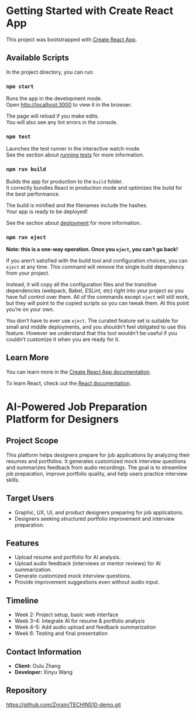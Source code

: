 # Getting Started with Create React App

This project was bootstrapped with [Create React App](https://github.com/facebook/create-react-app).

## Available Scripts

In the project directory, you can run:

### `npm start`

Runs the app in the development mode.\
Open [http://localhost:3000](http://localhost:3000) to view it in the browser.

The page will reload if you make edits.\
You will also see any lint errors in the console.

### `npm test`

Launches the test runner in the interactive watch mode.\
See the section about [running tests](https://facebook.github.io/create-react-app/docs/running-tests) for more information.

### `npm run build`

Builds the app for production to the `build` folder.\
It correctly bundles React in production mode and optimizes the build for the best performance.

The build is minified and the filenames include the hashes.\
Your app is ready to be deployed!

See the section about [deployment](https://facebook.github.io/create-react-app/docs/deployment) for more information.

### `npm run eject`

**Note: this is a one-way operation. Once you `eject`, you can’t go back!**

If you aren’t satisfied with the build tool and configuration choices, you can `eject` at any time. This command will remove the single build dependency from your project.

Instead, it will copy all the configuration files and the transitive dependencies (webpack, Babel, ESLint, etc) right into your project so you have full control over them. All of the commands except `eject` will still work, but they will point to the copied scripts so you can tweak them. At this point you’re on your own.

You don’t have to ever use `eject`. The curated feature set is suitable for small and middle deployments, and you shouldn’t feel obligated to use this feature. However we understand that this tool wouldn’t be useful if you couldn’t customize it when you are ready for it.

## Learn More

You can learn more in the [Create React App documentation](https://facebook.github.io/create-react-app/docs/getting-started).

To learn React, check out the [React documentation](https://reactjs.org/).
# AI-Powered Job Preparation Platform for Designers

## Project Scope
This platform helps designers prepare for job applications by analyzing their resumes and portfolios. It generates customized mock interview questions and summarizes feedback from audio recordings. The goal is to streamline job preparation, improve portfolio quality, and help users practice interview skills.

## Target Users
- Graphic, UX, UI, and product designers preparing for job applications.
- Designers seeking structured portfolio improvement and interview preparation.

## Features
- Upload resume and portfolio for AI analysis.
- Upload audio feedback (interviews or mentor reviews) for AI summarization.
- Generate customized mock interview questions.
- Provide improvement suggestions even without audio input.

## Timeline
- Week 2: Project setup, basic web interface
- Week 3–4: Integrate AI for resume & portfolio analysis
- Week 4–5: Add audio upload and feedback summarization
- Week 6: Testing and final presentation

## Contact Information
- **Client:** Oulu Zhang
- **Developer:** Xinyu Wang

## Repository
https://github.com/Znrain/TECHIN510-demo.git
